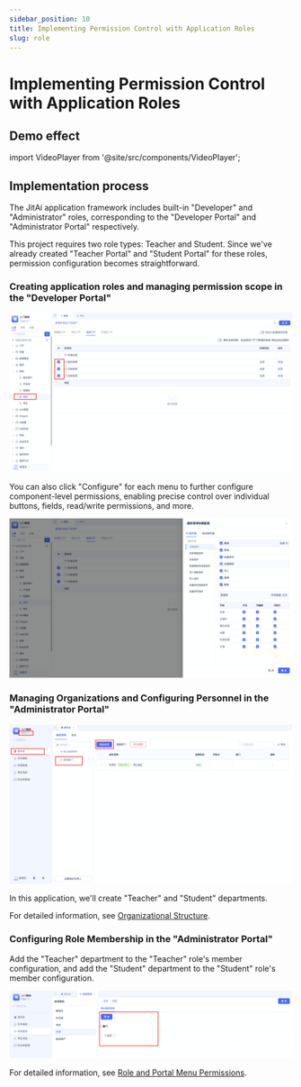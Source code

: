 ```yaml
---
sidebar_position: 10
title: Implementing Permission Control with Application Roles
slug: role
---
```

# Implementing Permission Control with Application Roles

## Demo effect

import VideoPlayer from '@site/src/components/VideoPlayer';

<VideoPlayer relatePath="/docs/tutorial/role_effect.mp4" />

## Implementation process

The JitAi application framework includes built-in "Developer" and "Administrator" roles, corresponding to the "Developer Portal" and "Administrator Portal" respectively.

This project requires two role types: Teacher and Student. Since we've already created "Teacher Portal" and "Student Portal" for these roles, permission configuration becomes straightforward.

### Creating application roles and managing permission scope in the "Developer Portal"

![](../img/role_150631.png)

You can also click "Configure" for each menu to further configure component-level permissions, enabling precise control over individual buttons, fields, read/write permissions, and more.

![](../img/role_150729.png)

### Managing Organizations and Configuring Personnel in the "Administrator Portal"

![](../img/role_155400.png)

In this application, we'll create "Teacher" and "Student" departments.

For detailed information, see [Organizational Structure](../../devguide/user-and-permission/organizational-structure).

### Configuring Role Membership in the "Administrator Portal"

Add the "Teacher" department to the "Teacher" role's member configuration, and add the "Student" department to the "Student" role's member configuration.

![](../img/role_160224.png)

For detailed information, see [Role and Portal Menu Permissions](../../devguide/user-and-permission/role-portal-menu-permissions).